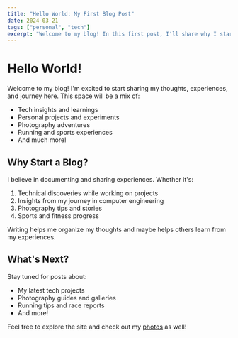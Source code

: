 ```yaml
---
title: "Hello World: My First Blog Post"
date: 2024-03-21
tags: ["personal", "tech"]
excerpt: "Welcome to my blog! In this first post, I'll share why I started this blog and what you can expect to read about here."
---
```


# Hello World!

Welcome to my blog! I'm excited to start sharing my thoughts, experiences, and journey here. This space will be a mix of:

- Tech insights and learnings
- Personal projects and experiments
- Photography adventures
- Running and sports experiences
- And much more!

## Why Start a Blog?

I believe in documenting and sharing experiences. Whether it's:

1. Technical discoveries while working on projects
2. Insights from my journey in computer engineering
3. Photography tips and stories
4. Sports and fitness progress

Writing helps me organize my thoughts and maybe helps others learn from my experiences.

## What's Next?

Stay tuned for posts about:
- My latest tech projects
- Photography guides and galleries
- Running tips and race reports
- And more!

Feel free to explore the site and check out my [photos](/photos) as well! 